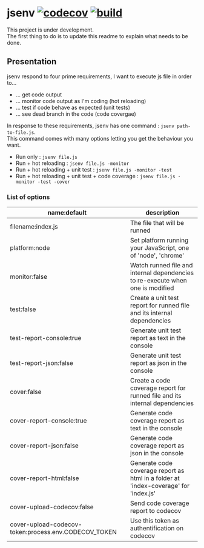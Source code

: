 # jsenv [![codecov](https://codecov.io/gh/dmail/jsenv/branch/master/graph/badge.svg?token=0aUNAZxv2B)](https://codecov.io/gh/dmail/jsenv) [![build](https://travis-ci.com/dmail/jsenv.svg?token=xrJsqdmzZ8gX9jGU8FSY)](https://travis-ci.com/dmail/jsenv)

This project is under development.  
The first thing to do is to update this readme to explain what needs to be done.  

## Presentation

jsenv respond to four prime requirements, I want to execute js file in order to...

- ... get code output
- ... monitor code output as I'm coding (hot reloading)
- ... test if code behave as expected (unit tests)
- ... see dead branch in the code (code covergae)

In response to these requirements, jsenv has one command : `jsenv path-to-file.js`.  
This command comes with many options letting you get the behaviour you want.    

- Run only : `jsenv file.js`
- Run + hot reloading : `jsenv file.js -monitor`
- Run + hot reloading + unit test : `jsenv file.js -monitor -test`
- Run + hot reloading + unit test + code coverage : `jsenv file.js -monitor -test -cover`

### List of options

name:default               | description
-------------------------- | ------------------
filename:index.js         | The file that will be runned
platform:node             | Set platform running your JavaScript, one of 'node', 'chrome'
monitor:false             | Watch runned file and internal dependencies to re-execute when one is modified
test:false                | Create a unit test report for runned file and its internal dependencies
test-report-console:true  | Generate unit test report as text in the console
test-report-json:false    | Generate unit test report as json in the console
cover:false               | Create a code coverage report for runned file and its internal dependencies
cover-report-console:true | Generate code coverage report as text in the console
cover-report-json:false   | Generate code coverage report as json in the console
cover-report-html:false   | Generate code coverage report as html in a folder at 'index-coverage' for 'index.js'
cover-upload-codecov:false | Send code coverage report to codecov
cover-upload-codecov-token:process.env.CODECOV_TOKEN | Use this token as authentification on codecov






